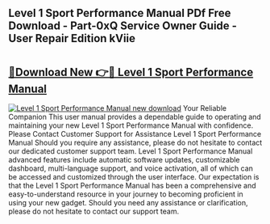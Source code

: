 ## Level 1 Sport Performance Manual PDf Free Download - Part-0xQ Service Owner Guide - User Repair Edition kViie

# <h2><a href="http://bc81904.oget.top/?id=Level+1+Sport+Performance+Manual">🔗Download New 👉🔴 Level 1 Sport Performance Manual</a></h2>

[![Level 1 Sport Performance Manual new download](https://i.imgur.com/5g1atiW.png)](http://bc81904.oget.top/?id=Level+1+Sport+Performance+Manual)
Your Reliable Companion This user manual provides a dependable guide to operating and maintaining your new Level 1 Sport Performance Manual with confidence. Please Contact Customer Support for Assistance Level 1 Sport Performance Manual Should you require any assistance, please do not hesitate to contact our dedicated customer support team. Level 1 Sport Performance Manual advanced features include automatic software updates, customizable dashboard, multi-language support, and voice activation, all of which can be accessed and customized through the user interface. Our expectation is that the Level 1 Sport Performance Manual has been a comprehensive and easy-to-understand resource in your journey to becoming proficient in using your new gadget. Should you need any assistance or clarification, please do not hesitate to contact our support team.

